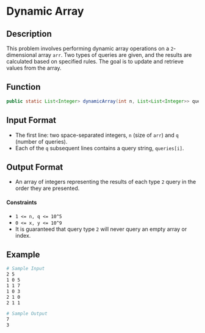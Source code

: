 # Dynamic Array

## Description

This problem involves performing dynamic array operations on a `2`-dimensional array `arr`. Two types of queries are given, and the results are calculated based on specified rules. The goal is to update and retrieve values from the array.

## Function

```java
public static List<Integer> dynamicArray(int n, List<List<Integer>> queries) {}
```

## Input Format

- The first line: two space-separated integers, `n` (size of `arr`) and `q` (number of queries).
- Each of the `q` subsequent lines contains a query string, `queries[i]`.

## Output Format

- An array of integers representing the results of each type `2` query in the order they are presented.

#### Constraints

- `1 <= n, q <= 10^5`
- `0 <= x, y <= 10^9`
- It is guaranteed that query type `2` will never query an empty array or index.

## Example

```bash
# Sample Input
2 5
1 0 5
1 1 7
1 0 3
2 1 0
2 1 1

# Sample Output
7
3
```

